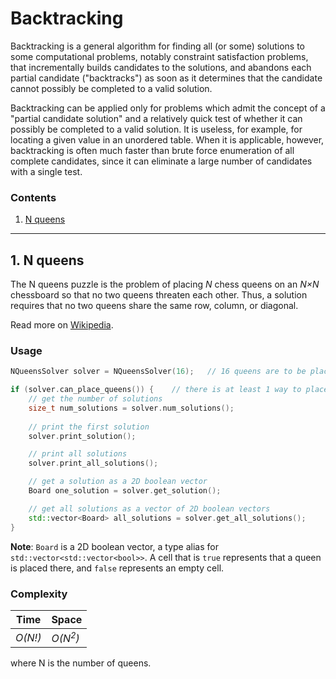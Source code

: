 # Backtracking

Backtracking is a general algorithm for finding all (or some) solutions to some computational problems, notably constraint satisfaction problems, that incrementally builds candidates to the solutions, and abandons each partial candidate ("backtracks") as soon as it determines that the candidate cannot possibly be completed to a valid solution.

Backtracking can be applied only for problems which admit the concept of a "partial candidate solution" and a relatively quick test of whether it can possibly be completed to a valid solution. It is useless, for example, for locating a given value in an unordered table. When it is applicable, however, backtracking is often much faster than brute force enumeration of all complete candidates, since it can eliminate a large number of candidates with a single test.

### Contents

1. [N queens](#1-n-queens)

---

## 1. N queens

The N queens puzzle is the problem of placing _N_ chess queens on an _N×N_ chessboard so that no two queens threaten each other. Thus, a solution requires that no two queens share the same row, column, or diagonal.

Read more on [Wikipedia](https://en.wikipedia.org/wiki/Eight_queens_puzzle).

### Usage

```c++
NQueensSolver solver = NQueensSolver(16);   // 16 queens are to be placed

if (solver.can_place_queens()) {    // there is at least 1 way to place the queens
    // get the number of solutions
    size_t num_solutions = solver.num_solutions();
    
    // print the first solution
    solver.print_solution();

    // print all solutions
    solver.print_all_solutions();

    // get a solution as a 2D boolean vector
    Board one_solution = solver.get_solution();

    // get all solutions as a vector of 2D boolean vectors
    std::vector<Board> all_solutions = solver.get_all_solutions();
}
```

**Note**: `Board` is a 2D boolean vector, a type alias for `std::vector<std::vector<bool>>`. A cell that is `true` represents that a queen is placed there, and `false` represents an empty cell.

### Complexity

Time    | Space
--------|-------------------
_O(N!)_ | _O(N<sup>2</sup>)_

where N is the number of queens.
